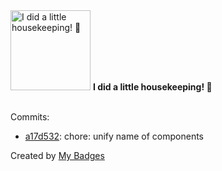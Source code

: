<img src="https://my-badges.github.io/my-badges/chore-commit.png" alt="I did a little housekeeping! 🧹" title="I did a little housekeeping! 🧹" width="128">
<strong>I did a little housekeeping! 🧹</strong>
<br><br>

Commits:

- <a href="https://github.com/Rignchen/dgm-lexicon/commit/a17d5327d2a20ac7b044ec86a95ebb3ce71f4634">a17d532</a>: chore: unify name of components


Created by <a href="https://github.com/my-badges/my-badges">My Badges</a>